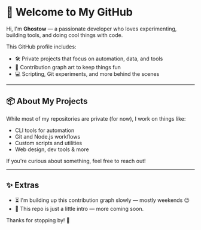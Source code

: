 # 👋 Welcome to My GitHub

Hi, I'm **Ghostow** — a passionate developer who loves experimenting, building tools, and doing cool things with code. 

This GitHub profile includes:
- 🛠️ Private projects that focus on automation, data, and tools
- 🎨 Contribution graph art to keep things fun
- 💻 Scripting, Git experiments, and more behind the scenes

---

## 📦 About My Projects

While most of my repositories are private (for now), I work on things like:
- CLI tools for automation
- Git and Node.js workflows
- Custom scripts and utilities
- Web design, dev tools & more

If you're curious about something, feel free to reach out!

---

## ✨ Extras

- ⏳ I'm building up this contribution graph slowly — mostly weekends 😉
- 📌 This repo is just a little intro — more coming soon.

Thanks for stopping by! 🚀
